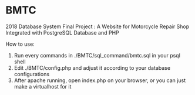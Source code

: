 # BMTC 
2018 Database System Final Project : A Website for Motorcycle Repair Shop Integrated with PostgreSQL Database and PHP

How to use:
1. Run every commands in ./BMTC/sql_command/bmtc.sql in your psql shell
2. Edit ./BMTC/config.php and adjust it according to your database configurations
3. After apache running, open index.php on your browser, or you can just make a virtualhost for it
